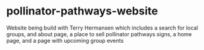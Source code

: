 # pollinator-pathways-website
 Website being build with Terry Hermansen which includes a search for local groups, and about page, a place to sell pollinator pathways signs, a home page, and a page with upcoming group events
